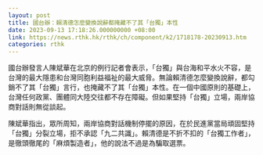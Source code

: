 ```yaml
---
layout: post
title: 國台辦：賴清德怎麼變換說辭都掩藏不了其「台獨」本性
date: 2023-09-13 17:18:26.000000000 +08:00
link: https://news.rthk.hk/rthk/ch/component/k2/1718178-20230913.htm
categories: rthk
---
```


國台辦發言人陳斌華在北京的例行記者會表示，「台獨」與台海和平水火不容，是台灣的最大隱患和台灣同胞利益福祉的最大威脅。無論賴清德怎麼變換說辭，都勾銷不了其「台獨」言行，也掩藏不了其「台獨」本性。在一個中國原則的基礎上，台灣任何政黨、團體同大陸交往都不存在障礙。但如果堅持「台獨」立場，兩岸協商對話則無從談起。

陳斌華指出，眾所周知，兩岸協商對話機制停擺的原因，在於民進黨當局頑固堅持「台獨」分裂立場，拒不承認「九二共識」。賴清德是不折不扣的「台獨工作者」，是徹頭徹尾的「麻煩製造者」，他的說法不過是為騙取選票。
